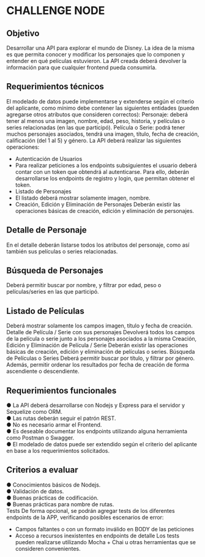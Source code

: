 # CHALLENGE NODE

## Objetivo

Desarrollar una API para explorar el mundo de Disney. La idea de la misma es que permita conocer y
modificar los personajes que lo componen y entender en qué películas estuvieron. La API creada deberá
devolver la información para que cualquier frontend pueda consumirla.

## Requerimientos técnicos
El modelado de datos puede implementarse y extenderse según el criterio del aplicante, como mínimo
debe contener las siguientes entidades (pueden agregarse otros atributos que consideren correctos):
Personaje: deberá tener al menos una imagen, nombre, edad, peso, historia, y películas o series
relacionadas (en las que participó).
Película o Serie: podrá tener muchos personajes asociados, tendrá una imagen, título, fecha de creación,
calificación (del 1 al 5) y género.
La API deberá realizar las siguientes operaciones:
- Autenticación de Usuarios
- Para realizar peticiones a los endpoints subsiguientes el usuario deberá contar con un token que
  obtendrá al autenticarse. Para ello, deberán desarrollarse los endpoints de registro y login, que permitan
  obtener el token.
- Listado de Personajes
- El listado deberá mostrar solamente imagen, nombre.
- Creación, Edición y Eliminación de Personajes
  Deberán existir las operaciones básicas de creación, edición y eliminación de personajes.

## Detalle de Personaje
En el detalle deberán listarse todos los atributos del personaje, como así también sus películas o series
relacionadas.
## Búsqueda de Personajes
Deberá permitir buscar por nombre, y filtrar por edad, peso o películas/series en las que participó.
## Listado de Películas
Deberá mostrar solamente los campos imagen, título y fecha de creación.
Detalle de Película / Serie con sus personajes
Devolverá todos los campos de la película o serie junto a los personajes asociados a la misma
Creación, Edición y Eliminación de Película / Serie
Deberán existir las operaciones básicas de creación, edición y eliminación de películas o series.
Búsqueda de Películas o Series
Deberá permitir buscar por título, y filtrar por género. Además, permitir ordenar los resultados por fecha
de creación de forma ascendiente o descendiente.

## Requerimientos funcionales

● La API deberá desarrollarse con Nodejs y Express para el servidor y Sequelize como ORM.  
● Las rutas deberán seguir el patrón REST.  
● No es necesario armar el Frontend.  
● Es deseable documentar los endpoints utilizando alguna herramienta como Postman o
Swagger.  
● El modelado de datos puede ser extendido según el criterio del aplicante en base a
los requerimientos solicitados.

## Criterios a evaluar
● Conocimientos básicos de Nodejs.  
● Validación de datos.  
● Buenas prácticas de codificación.  
● Buenas prácticas para nombre de rutas.  
Tests
De forma opcional, se podrán agregar tests de los diferentes endpoints de la APP, verificando
posibles escenarios de error:
- Campos faltantes o con un formato inválido en BODY de las peticiones
- Acceso a recursos inexistentes en endpoints de detalle
Los tests pueden realizarse utilizando Mocha + Chai u otras herramientas que se consideren
convenientes.
